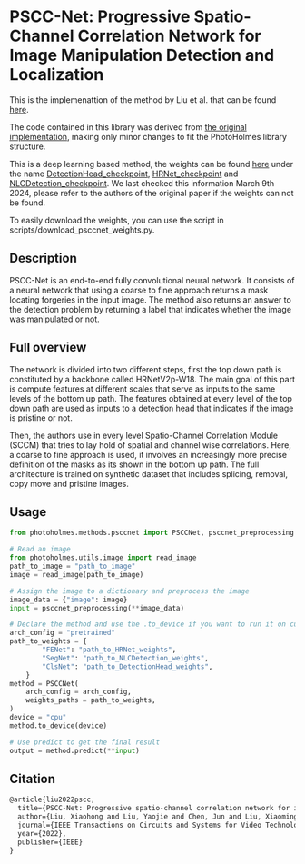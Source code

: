 # PSCC-Net: Progressive Spatio-Channel Correlation Network for Image Manipulation Detection and Localization

This is the implemenattion of the method by Liu et al. that can be found [here](https://arxiv.org/pdf/2103.10596.pdf).

The code contained in this library was derived from [the original implementation](https://github.com/proteus1991/PSCC-Net), making only minor changes to fit the PhotoHolmes library structure. 

This is a deep learning based method, the weights can be found [here](https://github.com/proteus1991/PSCC-Net/tree/main/checkpoint) under the name [DetectionHead_checkpoint](https://github.com/proteus1991/PSCC-Net/tree/main/checkpoint/DetectionHead_checkpoint), [HRNet_checkpoint](https://github.com/proteus1991/PSCC-Net/tree/main/checkpoint/HRNet_checkpoint) and [NLCDetection_checkpoint](https://github.com/proteus1991/PSCC-Net/tree/main/checkpoint/NLCDetection_checkpoint). We last checked this information March 9th 2024, please refer to the authors of the original paper if the weights can not be found.

To easily download the weights, you can use the script in scripts/download_psccnet_weights.py.

## Description

PSCC-Net is an end-to-end fully convolutional neural network. It consists of a neural network that using a coarse to fine approach returns a mask locating forgeries in the input image. The method also returns an answer to the detection problem by returning a label that indicates whether the image was manipulated or not.


## Full overview

The network is divided into two different steps, first the top down path is constituted by a backbone
called HRNetV2p-W18. The main goal of this part is compute features at different scales that serve as inputs to the same levels of the bottom up path. The features obtained at every level of the top down path are used as inputs to a detection head that indicates if the image is pristine or not.

Then, the authors use in every level Spatio-Channel Correlation Module (SCCM) that tries to lay hold of spatial and channel wise correlations. Here, a coarse to fine approach is used, it involves an increasingly more precise definition of the masks as its shown in the bottom up path. The full architecture is trained on synthetic dataset that includes splicing, removal, copy move and pristine images.

## Usage

```python
from photoholmes.methods.psccnet import PSCCNet, psccnet_preprocessing

# Read an image
from photoholmes.utils.image import read_image
path_to_image = "path_to_image"
image = read_image(path_to_image)

# Assign the image to a dictionary and preprocess the image
image_data = {"image": image}
input = psccnet_preprocessing(**image_data)

# Declare the method and use the .to_device if you want to run it on cuda or mps instead of cpu
arch_config = "pretrained"
path_to_weights = {
        "FENet": "path_to_HRNet_weights",
        "SegNet": "path_to_NLCDetection_weights",
        "ClsNet": "path_to_DetectionHead_weights",
    }
method = PSCCNet(
    arch_config = arch_config,
    weights_paths = path_to_weights,
)
device = "cpu"
method.to_device(device)

# Use predict to get the final result
output = method.predict(**input)
```

## Citation

```tex
@article{liu2022pscc,
  title={PSCC-Net: Progressive spatio-channel correlation network for image manipulation detection and localization},
  author={Liu, Xiaohong and Liu, Yaojie and Chen, Jun and Liu, Xiaoming},
  journal={IEEE Transactions on Circuits and Systems for Video Technology},
  year={2022},
  publisher={IEEE}
}
```


